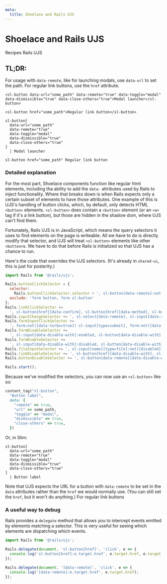 ```yaml
---
meta:
  title: Shoelace and Rails UJS
---
```


# Shoelace and Rails UJS

<sl-breadcrumb class="component-header">
  <sl-breadcrumb-item href="/teamshares/recipes/">
    <sl-icon slot="prefix" library="fa" name="square-list"></sl-icon>
    Recipes
  </sl-breadcrumb-item>
  <sl-breadcrumb-item>Rails UJS</sl-breadcrumb-item>
</sl-breadcrumb>

## TL;DR:

For usage with `data-remote`, like for launching modals, use `data-url` to set the path. For regular link buttons, use the `href` attribute.

```html:preview
<sl-button data-url="some_path" data-remote="true" data-toggle="modal" data-dismissible="true" data-close-others="true">Modal launcher</sl-button>

<sl-button href="some_path">Regular link button</sl-button>
```

```pug:slim
sl-button[
  data-url="some_path"
  data-remote="true"
  data-toggle="modal"
  data-dismissible="true"
  data-close-others="true"
]
  | Modal launcher

sl-button href="some_path" Regular link button
```

### Detailed explanation

For the most part, Shoelace components function like regular html elements, including tha ability to add the `data-` attributes used by Rails to inject functionality. Where that breaks down is when Rails expects only a certain subset of elements to have those attributes. One example of this is UJS's handling of button clicks, which, by default, only detects HTML `<button>` elements. `<sl-button>` does contain a `<button>` element (or an `<a>` tag if it's a link button), but those are hidden in the shadow dom, where UJS can't find them.

Fortunately, Rails UJS is in JavaScript, which means the query selectors it uses to find elements on the page is writeable. All we have to do is directly modify that selector, and UJS will treat `<sl-button>` elements like other `<button>`s. We have to do that before Rails is initialized so that UJS has a chance to run.

Here's the code that overrides the UJS selectors. (It's already in `shared-ui`, this is just for posterity.)

```js
import Rails from '@rails/ujs';

Rails.buttonClickSelector = {
  selector:
    Rails.buttonClickSelector.selector + ', sl-button[data-remote]:not([form]), sl-button[data-confirm]:not([form])',
  exclude: 'form button, form sl-button'
};
Rails.linkClickSelector +=
  ', sl-button[href][data-confirm], sl-button[href][data-method], sl-button[href][data-remote]:not([disabled]), sl-button[href][data-disable-with], sl-button[href][data-disable]';
Rails.inputChangeSelector += ', sl-select[data-remote], sl-input[data-remote], sl-textarea[data-remote]';
Rails.formInputClickSelector +=
  ', form:not([data-turbo=true]) sl-input[type=submit], form:not([data-turbo=true]) sl-input[type=image], form:not([data-turbo=true]) sl-button[type=submit], form:not([data-turbo=true]) sl-button:not([type]), sl-input[type=submit][form], sl-input[type=image][form], sl-button[type=submit][form], sl-button[form]:not([type])';
Rails.formDisableSelector +=
  ', sl-input[data-disable-with]:enabled, sl-button[data-disable-with]:enabled, sl-textarea[data-disable-with]:enabled, sl-input[data-disable]:enabled, sl-button[data-disable]:enabled, sl-textarea[data-disable]:enabled';
Rails.formEnableSelector +=
  ', sl-input[data-disable-with]:disabled, sl-button[data-disable-with]:disabled, sl-textarea[data-disable-with]:disabled, sl-input[data-disable]:disabled, sl-button[data-disable]:disabled, sl-textarea[data-disable]:disabled';
Rails.fileInputSelector += ', sl-input[name][type=file]:not([disabled])';
Rails.linkDisableSelector += ', sl-button[href][data-disable-with], sl-button[href][data-disable]';
Rails.buttonDisableSelector += ', sl-button[data-remote][data-disable-with], sl-button[data-remote][data-disable]';

Rails.start();
```

Because we've modified the selectors, you can now use an `<sl-button>` like so:

```ruby
content_tag("sl-button",
  "Button label",
  data: {
    "remote" => true,
    "url" => some_path,
    "toggle" => "modal",
    "dismissible" => true,
    "close-others" => true,
  })
```

Or, in Slim:

```pug:slim
sl-button[
  data-url="some_path"
  data-remote="true"
  data-toggle="modal"
  data-dismissible="true"
  data-close-others="true"
]
  | Button label
```

Note that UJS expects the URL for a button with `data-remote` to be set in the `data` attributes rather than the `href` we would normally use. (You can still set the `href`, but it won't do anything.) For regular link buttons

### A useful way to debug

Rails provides a `delegate` method that allows you to intercept events emitted by elements matching a selector. This is very useful for seeing which elements are dispatching which events.

```js
import Rails from '@rails/ujs';

Rails.delegate(document, 'sl-button[href]', 'click', e => {
  console.log('sl-button[href]:e.target.href', e.target.href, e.target.dataset);
});

Rails.delegate(document, '[data-remote]', 'click', e => {
  console.log('[data-remote]:e.target.href', e.target.href);
});
```
